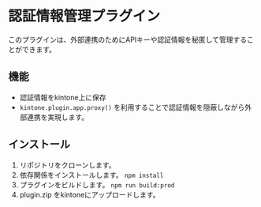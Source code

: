 # 認証情報管理プラグイン
このプラグインは、外部連携のためにAPIキーや認証情報を秘匿して管理することができます。

## 機能
- 認証情報をkintone上に保存
- `kintone.plugin.app.proxy()` を利用することで認証情報を隠蔽しながら外部連携を実現します。

## インストール
1. リポジトリをクローンします。
1. 依存関係をインストールします。
    `npm install`
1. プラグインをビルドします。
    `npm run build:prod`
1. plugin.zip をkintoneにアップロードします。